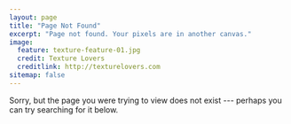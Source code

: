 ```yaml
---
layout: page
title: "Page Not Found"
excerpt: "Page not found. Your pixels are in another canvas."
image:
  feature: texture-feature-01.jpg
  credit: Texture Lovers
  creditlink: http://texturelovers.com
sitemap: false
---  
```


Sorry, but the page you were trying to view does not exist --- perhaps you can try searching for it below.

<script type="text/javascript">
  var GOOG_FIXURL_LANG = 'en';
  var GOOG_FIXURL_SITE = '{{ site.baseurl }}'
</script>
<script type="text/javascript"
  src="http://linkhelp.clients.google.com/tbproxy/lh/wm/fixurl.js">
</script>